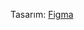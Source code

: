 Tasarım: [Figma](https://www.figma.com/file/h2qWOgvLdlFdkLDh7gl8p5/Portfolio-(Community)?node-id=0%3A1)